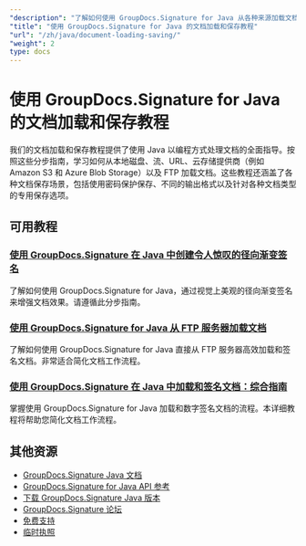 ```yaml
---
"description": "了解如何使用 GroupDocs.Signature for Java 从各种来源加载文档并使用不同的选项保存签名的文档。"
"title": "使用 GroupDocs.Signature for Java 的文档加载和保存教程"
"url": "/zh/java/document-loading-saving/"
"weight": 2
type: docs
---
```

# 使用 GroupDocs.Signature for Java 的文档加载和保存教程

我们的文档加载和保存教程提供了使用 Java 以编程方式处理文档的全面指导。按照这些分步指南，学习如何从本地磁盘、流、URL、云存储提供商（例如 Amazon S3 和 Azure Blob Storage）以及 FTP 加载文档。这些教程还涵盖了各种文档保存场景，包括使用密码保护保存、不同的输出格式以及针对各种文档类型的专用保存选项。

## 可用教程

### [使用 GroupDocs.Signature 在 Java 中创建令人惊叹的径向渐变签名](./groupdocs-signature-java-radial-gradient-sig/)
了解如何使用 GroupDocs.Signature for Java，通过视觉上美观的径向渐变签名来增强文档效果。请遵循此分步指南。

### [使用 GroupDocs.Signature for Java 从 FTP 服务器加载文档](./load-documents-from-ftp-groupdocs-signature-java/)
了解如何使用 GroupDocs.Signature for Java 直接从 FTP 服务器高效加载和签名文档。非常适合简化文档工作流程。

### [使用 GroupDocs.Signature 在 Java 中加载和签名文档：综合指南](./load-sign-document-groupdocs-signature-java/)
掌握使用 GroupDocs.Signature for Java 加载和数字签名文档的流程。本详细教程将帮助您简化文档工作流程。

## 其他资源

- [GroupDocs.Signature Java 文档](https://docs.groupdocs.com/signature/java/)
- [GroupDocs.Signature for Java API 参考](https://reference.groupdocs.com/signature/java/)
- [下载 GroupDocs.Signature Java 版本](https://releases.groupdocs.com/signature/java/)
- [GroupDocs.Signature 论坛](https://forum.groupdocs.com/c/signature)
- [免费支持](https://forum.groupdocs.com/)
- [临时执照](https://purchase.groupdocs.com/temporary-license/)